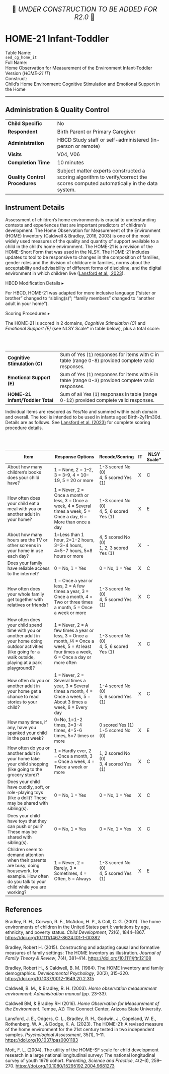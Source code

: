 <p style="text-align: center; font-size: 1.5em;">🚧 <i>UNDER CONSTRUCTION TO BE ADDED FOR R2.0</i> 🚧 </p>

# HOME-21 Infant-Toddler

<div class="info-block">
  <div class="info-row">
    <div class="info-label"><i class="fa fa-table"></i> Table Name:</div>
    <div class="info-value"><code>sed_cg_home_it</code></div>
  </div>
  <div class="info-row">
    <div class="info-label"><i class="fa-solid fa-maximize"></i> Full Name:</div>
    <div class="info-value">
      Home Observation for Measurement of the Environment Infant-Toddler Version (<i>HOME-21 IT</i>) 
    </div>
  </div>
  <div class="info-row">
    <div class="info-label"><i class="fa-solid fa-tape"></i> Construct:</div>
    <div class="info-value">Child’s Home Environment: Cognitive Stimulation and Emotional Support in the Home</div>
  </div>
</div>

---------------------------------------------

## Administration & Quality Control

<table class="table-no-vertical-lines" style="width: 100%; border-collapse: collapse; table-layout: fixed;">
<tbody>
<tr><td><b>Child Specific</b></td>
<td>No</td></tr>
<tr><td><b>Respondent</b></td>
<td>Birth Parent or Primary Caregiver</td></tr>
<tr><td><b>Administration</b></td>
<td style="word-wrap: break-word; white-space: normal;">HBCD Study staff or self-administered (in-person or remote)</td></tr>
<tr><td><b>Visits</b></td>
<td>V04, V06</td></tr>
<tr><td><b>Completion Time</b></td>
<td>10 minutes</td></tr>
<tr><td><b>Quality Control Procedures</b></td>
<td style="word-wrap: break-word; white-space: normal;">Subject matter experts constructed a scoring algorithm to verify/correct the scores computed automatically in the data system.</td></tr>      
</tbody>
</table>

## Instrument Details

Assessment of children’s home environments is crucial to understanding contexts and experiences that are important predictors of children’s development. The Home Observation for Measurement of the Environment (HOME) Inventory (Caldwell & Bradley, 2016, 2003) is one of the most widely used measures of the quality and quantity of support available to a child in the child’s home environment. The HOME-21 is a revision of the HOME-Short Form that was used in the NLSY. The HOME-21 includes updates to tool to be responsive to changes in the composition of families, gender roles and the division of childcare in families, norms about the acceptability and advisability of different forms of discipline, and the digital environment in which children live (<a href="https://doi.org/10.1037/pas0001183" target="_blank">Lansford et al., 2023</a>).

<div id="hbcd-mod" class="table-banner" onclick="toggleCollapse(this)">
  <span class="emoji"><i class="fa fa-gear"></i></span>
  <span class="text-with-link">
  <span class="text">HBCD Modification Details</span>
  <a class="anchor-link" href="#hbcd-mod" title="Copy link">
  <i class="fa-solid fa-link"></i>
  </a>
  </span>
  <span class="arrow">▸</span>
</div>
<div class="collapsible-content">
<p>For HBCD, HOME-21 was adapted for more inclusive language (“sister or brother” changed to “sibling(s)”; “family members” changed to “another adult in your home”).</p>
</div>

<div id="scoring" class="table-banner" onclick="toggleCollapse(this)">
  <span class="emoji"><i class="fa fa-calculator"></i></span>
  <span class="text-with-link">
  <span class="text">Scoring Procedures</span>
  <a class="anchor-link" href="#scoring" title="Copy link">
  <i class="fa-solid fa-link"></i>
  </a>
  </span>
  <span class="arrow">▸</span>
</div>
<div class="table-collapsible-content">
<p>The HOME-21 is scored in 2 domains, <i>Cognitive Stimulation (C)</i> and <i>Emotional Support (E)</i> (see NLSY Scale* in table below), plus a total score:</p><br><br>

<table class="table-no-vertical-lines" style="width: 100%; border-collapse: collapse; table-layout: fixed; font-size: 15px; padding-bottom: 0; margin-bottom: 0;">
<tbody>
<tr><td><b>Cognitive Stimulation (C)</b></td>
<td style="word-wrap: break-word; white-space: normal;">Sum of Yes (1) responses for items with C in table (range 0-8) provided complete valid responses.</td></tr> 
<tr><td><b>Emotional Support (E)</b></td>
<td style="word-wrap: break-word; white-space: normal;">Sum of Yes (1) responses for items with E in table (range 0-3) provided complete valid responses.</td></tr> 
<tr><td><b>HOME-21 Infant/Toddler Total</b></td>
<td style="word-wrap: break-word; white-space: normal;">Sum of all Yes (1) responses in table (range 0-12) provided complete valid responses.</td></tr> 
</tbody>
</table>
<p>Individual items are rescored as Yes/No and summed within each domain and overall. The tool is intended to be used in infants aged Birth-2y11m30d. Details are as follows. See <a href="https://doi.org/10.1037/pas0001183">Lansford et al. (2023)</a> for complete scoring procedure details.</p>
<br><br>

<table style="width: 100%; border-collapse: collapse; table-layout: fixed; font-size: 14px">
<thead>
  <tr>
    <th style="width: 40%;">Item</th>
    <th style="width: 40%;">Response Options</th>
    <th style="width: 20%;">Recode/Scoring</th>
    <th style="width: 5%;">IT</th>
    <th style="width: 5%; word-wrap: break-word; white-space: normal;">NLSY Scale*</th>
  </tr>
  </thead>
<tbody>
<tr>
  <td style="word-wrap: break-word; white-space: normal;">About how many children&rsquo;s books does your child have?</td>
  <td style="word-wrap: break-word; white-space: normal;">1 = None, 2 = 1&ndash;2, 3 = 3&ndash;9, 4 = 10&ndash;19, 5 = 20 or more</td>
  <td style="word-wrap: break-word; white-space: normal;">1-3 scored No (0)<br>4, 5 scored Yes (1)</td>
  <td>X</td>
  <td>C</td>
</tr>
<tr>
  <td style="word-wrap: break-word; white-space: normal;">How often does your child eat a meal with you or another adult in your home?</td>
  <td style="word-wrap: break-word; white-space: normal;">1 = Never, 2 = Once a month or less, 3 = Once a week, 4 = Several times a week, 5 = Once a day, 6 = More than once a day</td>
  <td style="word-wrap: break-word; white-space: normal;">1-3 scored No (0)<br>4, 5, 6 scored Yes (1)</td>
  <td>X</td>
  <td>E</td>
</tr>
<tr>
  <td style="word-wrap: break-word; white-space: normal;">About how many hours are the TV or other screens in your home in use each day?</td>
  <td style="word-wrap: break-word; white-space: normal;">1=Less than 1 hour, 2=1-2 hours, 3=3-4 hours, 4=5-7 hours, 5=8 hours or more</td>
  <td style="word-wrap: break-word; white-space: normal;">4, 5 scored No (0)<br>1, 2, 3 scored Yes (1)</td>
  <td>X</td>
  <td>-</td>
</tr>
<tr>
  <td style="word-wrap: break-word; white-space: normal;">Does your family have reliable access to the internet?</td>
  <td>0 = No, 1 = Yes</td>
  <td>0 = No, 1 = Yes</td>
  <td>X</td>
  <td>C</td>
</tr>
<tr>
  <td style="word-wrap: break-word; white-space: normal;">How often does your whole family get together with relatives or friends?</td>
  <td style="word-wrap: break-word; white-space: normal;">1 = Once a year or less, 2 = A few times a year, 3 = Once a month, 4 = Two or three times a month, 5 = Once a week or more</td>
  <td style="word-wrap: break-word; white-space: normal;">1-3 scored No (0)<br>4, 5 scored Yes (1)</td>
  <td>X</td>
  <td>C</td>
</tr>
<tr>
  <td style="word-wrap: break-word; white-space: normal;">How often does your child spend time with you or another adult in your home doing outdoor activities (like going for a walk outside, playing at a park playground)?</td>
  <td style="word-wrap: break-word; white-space: normal;">1 = Never, 2 = A few times a year or less, 3 = Once a month, /4 = Once a week, 5 = At least four times a week, 6 = Once a day or more often</td>
  <td style="word-wrap: break-word; white-space: normal;">1-3 scored No (0)<br>4, 5, 6 scored Yes (1)</td>
  <td>X</td>
  <td>C</td>
</tr>
<tr>
<td style="word-wrap: break-word; white-space: normal;">How often do you or another adult in your home get a chance to read stories to your child?</td>
<td style="word-wrap: break-word; white-space: normal;">1 = Never, 2 = Several times a year, 3 = Several times a month, 4 = Once a week, 5 = About 3 times a week, 6 = Every day</td>
<td style="word-wrap: break-word; white-space: normal;">1-4 scored No (0)<br>5, 6 scored Yes (1)</td>
<td>X</td>
<td>C</td>
</tr>
<tr>
<td style="word-wrap: break-word; white-space: normal;">How many times, if any, have you spanked your child in the past week?</td>
<td style="word-wrap: break-word; white-space: normal;">0=No, 1=1-2 times, 3=3-4 times, 4=5-6 times, 5=7 times or more</td>
<td style="word-wrap: break-word; white-space: normal;">0 scored Yes (1)<br>1-5 scored No (0)</td>
<td>X</td>
<td>E</td>
</tr>
<tr>
<td style="word-wrap: break-word; white-space: normal;">How often do you or another adult in your home take your child shopping (like going to the grocery store)?</td>
<td style="word-wrap: break-word; white-space: normal;">1 = Hardly ever, 2 = Once a month, 3 = Once a week, 4 = Twice a week or more</td>
<td style="word-wrap: break-word; white-space: normal;">1, 2 scored No (0)<br>3, 4 scored Yes (1)</td>
<td>X</td>
<td>C</td>
</tr>
<tr>
<td style="word-wrap: break-word; white-space: normal;">Does your child have cuddly, soft, or role-playing toys (like a doll)? These may be shared with sibling(s).</td>
<td>0 = No, 1 = Yes</td>
<td>0 = No, 1 = Yes</td>
<td>X</td>
<td>C</td>
</tr>
<tr>
<td style="word-wrap: break-word; white-space: normal;">Does your child have toys that they can push or pull? These may be shared with sibling(s).</td>
<td>0 = No, 1 = Yes</td>
<td>0 = No, 1 = Yes</td>
<td>X</td>
<td>C</td>
</tr>
<tr>
<td style="word-wrap: break-word; white-space: normal;">Children seem to demand attention when their parents are busy, doing housework, for example. How often do you talk to your child while you are working?</td>
<td style="word-wrap: break-word; white-space: normal;">1 = Never, 2 = Rarely, 3 = Sometimes, 4 = Often, 5 = Always</td>
<td style="word-wrap: break-word; white-space: normal;">1-3 scored No (0)<br>4, 5 scored Yes (1)</td>
<td>X</td>
<td>E</td>
</tr>
</tbody>
</table>
</div>

## References
<div class="references"> 
<p>Bradley, R. H., Corwyn, R. F., McAdoo, H. P., & Coll, C. G. (2001). The home environments of children in the United States part I: variations by age, ethnicity, and poverty status. <i>Child Development</i>, 72(6), 1844–1867. <a href="https://doi.org/10.1111/1467-8624.t01-1-00382" target="_blank">https://doi.org/10.1111/1467-8624.t01-1-00382</a></p>  
<p>Bradley, Robert H. (2015). Constructing and adapting causal and formative measures of family settings: The HOME Inventory as illustration. <i>Journal of Family Theory & Review</i>, 7(4), 381–414. <a href="https://doi.org/10.1111/jftr.12108" target="_blank">https://doi.org/10.1111/jftr.12108</a></p>  
<p>Bradley, Robert H., & Caldwell, B. M. (1984). The HOME Inventory and family demographics. <i>Developmental Psychology</i>, 20(2), 315–320. <a href="https://doi.org/10.1037/0012-1649.20.2.315" target="_blank">https://doi.org/10.1037/0012-1649.20.2.315</a></p>  
<p>Caldwell, B. M., & Bradley, R. H. (2003). <i>Home observation measurement environment: Administration manual</i> (pp. 23–33).</p>
<p>Caldwell BM, & Bradley RH (2016). <i>Home Observation for Measurement of the Environment</i>. Tempe, AZ: The Connect Center, Arizona State University.</p>
<p>Lansford, J. E., Odgers, C. L., Bradley, R. H., Godwin, J., Copeland, W. E., Rothenberg, W. A., & Dodge, K. A. (2023). The HOME-21: A revised measure of the home environment for the 21st century tested in two independent samples. <i>Psychological Assessment</i>, 35(1), 1–11. <a href="https://doi.org/10.1037/pas0001183" target="_blank">https://doi.org/10.1037/pas0001183</a></p>  
<p>Mott, F. L. (2004). The utility of the HOME-SF scale for child development research in a large national longitudinal survey: The national longitudinal survey of youth 1979 cohort. <i>Parenting, Science and Practice</i>, 4(2–3), 259–270. <a href="https://doi.org/10.1080/15295192.2004.9681273" target="_blank">https://doi.org/10.1080/15295192.2004.9681273</a></p>  
</div>
<br>



